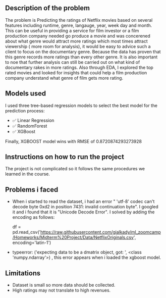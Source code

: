 Description of the problem
-----------------------------
The problem is Predicting the ratings of Netflix movies based on several features including runtime, genre, langauge, year, week day and month. This can be useful in providing a service for film investor or a film production company needed go produce a movie and was concerened about what genre would attract more ratings which most times attract viewership ( more room for analysis), it would be easy to advice such a client to focus on the documentary genre. Because the data has proven that this genre records more ratings than every other genre. It is also important to noe that further analysis can still be carried out on what kind of documentary rakes in more ratings.
Also through EDA, I explored the top rated movies and looked for insights that could help a film production company understand what genre of film gets more rating.

Models used
---------------

I used three tree-based regression models to select the best model for the prediction process:

- ✅ Linear Regression
- ✅ RandomForest
- ✅ XGBoost

Finally, XGBOOST model wins with RMSE of 0.8720874293273928

Instructions on how to run the project
----------------------------------------

The project is not complicated so it follows the same procedures we learned in the course. 

Problems i faced 
--------------------

- When i started to read the dataset, i had an error " 'utf-8' codec can't decode byte 0xd2 in position 7431: invalid continuation byte". I googled it and i found that it is "Unicode Decode Error". I solved by adding the encoding as follows:

  df = pd.read_csv('https://raw.githubusercontent.com/gialkady/ml_zoomcamp/Homeworks/Midterm%20Project/Data/NetflixOriginals.csv', encoding='latin-1') 

- typeerror: ('expecting data to be a dmatrix object, got: ', <class 'numpy.ndarray'>) , this error appears when i loaded the xgboost model.

Limitations
---------------------

- Dataset is small so more data should be collected.
- High ratings may not translate to high revenues.



